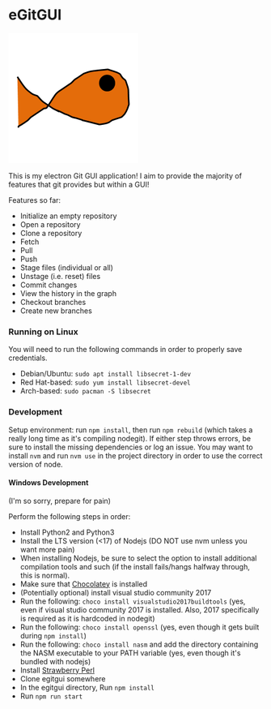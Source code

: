 # eGitGUI

![There's supposed to be an image here...](./fish.png)

This is my electron Git GUI application! I aim to provide the majority of features that git provides but within a GUI!

Features so far:

* Initialize an empty repository
* Open a repository
* Clone a repository
* Fetch
* Pull
* Push
* Stage files (individual or all)
* Unstage (i.e. reset) files
* Commit changes
* View the history in the graph
* Checkout branches
* Create new branches

### Running on Linux

You will need to run the following commands in order to properly save credentials.

* Debian/Ubuntu: `sudo apt install libsecret-1-dev`
* Red Hat-based: `sudo yum install libsecret-devel`
* Arch-based: `sudo pacman -S libsecret`

### Development
Setup environment: run `npm install`, then run `npm rebuild` (which takes a really long time as it's compiling nodegit). If either step throws errors,
be sure to install the missing dependencies or log an issue. You may want to install `nvm`
and run `nvm use` in the project directory in order to use the correct version of node.

#### Windows Development
(I'm so sorry, prepare for pain)

Perform the following steps in order:

* Install Python2 and Python3
* Install the LTS version (<17) of Nodejs (DO NOT use nvm unless you want more pain)
* When installing Nodejs, be sure to select the option to install additional compilation tools and such (if the install fails/hangs halfway through, this is normal).
* Make sure that [Chocolatey](https://chocolatey.org/) is installed
* (Potentially optional) install visual studio community 2017
* Run the following: `choco install visualstudio2017buildtools` (yes, even if visual studio community 2017 is installed. Also, 2017 specifically is required as it is hardcoded in nodegit)
* Run the following: `choco install openssl` (yes, even though it gets built during `npm install`)
* Run the following: `choco install nasm` and add the directory containing the NASM executable to your PATH variable (yes, even though it's bundled with nodejs)
* Install [Strawberry Perl](https://strawberryperl.com/)
* Clone egitgui somewhere
* In the egitgui directory, Run `npm install`
* Run `npm run start`
